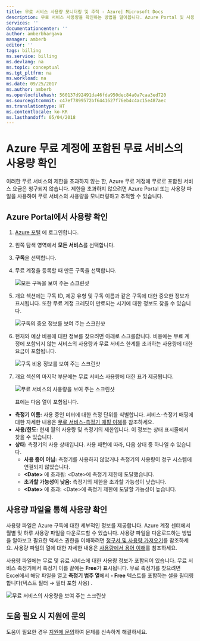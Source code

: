 ```yaml
---
title: 무료 서비스 사용량 모니터링 및 추적 - Azure| Microsoft Docs
description: 무료 서비스 사용량을 확인하는 방법을 알아봅니다. Azure Portal 및 사용량 csv를 사용합니다.
services: ''
documentationcenter: ''
author: amberbhargava
manager: amberb
editor: ''
tags: billing
ms.service: billing
ms.devlang: na
ms.topic: conceptual
ms.tgt_pltfrm: na
ms.workload: na
ms.date: 09/25/2017
ms.author: amberb
ms.openlocfilehash: 560137d92491da46fda950dec84a0a7caa3ed720
ms.sourcegitcommit: c47ef7899572bf6441627f76eb4c4ac15e487aec
ms.translationtype: HT
ms.contentlocale: ko-KR
ms.lasthandoff: 05/04/2018
---
```

# <a name="check-usage-of-free-services-included-with-your-azure-free-account"></a>Azure 무료 계정에 포함된 무료 서비스의 사용량 확인 

이러한 무료 서비스의 제한을 초과하지 않는 한, Azure 무료 계정에 무료로 포함된 서비스 요금은 청구되지 않습니다. 제한을 초과하지 않으려면 Azure Portal 또는 사용량 파일을 사용하여 무료 서비스의 사용량을 모니터링하고 추적할 수 있습니다. 

## <a name="check-usage-on-the-azure-portal"></a>Azure Portal에서 사용량 확인

1.  [Azure 포털]( http://portal.azure.com) 에 로그인합니다.

2.  왼쪽 탐색 영역에서 **모든 서비스**를 선택합니다.

3.  **구독**을 선택합니다.

4.  무료 계정을 등록할 때 만든 구독을 선택합니다.

    ![모든 구독을 보여 주는 스크린샷](./media/billing-check-usage-of-free-services/select-free-account-subscription.png)

5.  개요 섹션에는 구독 ID, 제공 유형 및 구독 이름과 같은 구독에 대한 중요한 정보가 표시됩니다. 또한 무료 계정 크레딧이 만료되는 시기에 대한 정보도 찾을 수 있습니다.

    ![구독의 중요 정보를 보여 주는 스크린샷](./media/billing-check-usage-of-free-services/subscription-essential-information.png)

6.  현재와 예상 비용에 대한 정보를 찾으려면 아래로 스크롤합니다. 비용에는 무료 계정에 포함되지 않는 서비스의 사용량과 무료 서비스 한계를 초과하는 사용량에 대한 요금이 포함됩니다. 

    ![구독 비용 정보를 보여 주는 스크린샷](./media/billing-check-usage-of-free-services/subscription-cost-information.png)

7.  개요 섹션의 마지막 부분에는 무료 서비스 사용량에 대한 표가 제공됩니다. 

    ![무료 서비스의 사용량을 보여 주는 스크린샷](./media/billing-check-usage-of-free-services/subscription-usage-free-services.png)

    표에는 다음 열이 포함됩니다.

* **측정기 이름:** 사용 중인 미터에 대한 측정 단위를 식별합니다. 서비스-측정기 매핑에 대한 자세한 내용은 [무료 서비스-측정기 매핑 이해](billing-understand-free-service-meter-mapping.md)를 참조하세요. 
* **사용/한도:** 현재 월의 사용량 및 측정기의 제한입니다. 이 정보는 상태 표시줄에서 찾을 수 있습니다.
* **상태:** 측정기의 사용 상태입니다. 사용 패턴에 따라, 다음 상태 중 하나일 수 있습니다.
  * **사용 중이 아님:** 측정기를 사용하지 않았거나 측정기의 사용량이 청구 시스템에 연결되지 않았습니다.
  * **\<Date>** 에 초과됨: \<Date>에 측정기 제한에 도달했습니다.
  * **초과할 가능성이 낮음:** 측정기의 제한을 초과할 가능성이 낮습니다.
  * **\<Date>** 에 초과: \<Date>에 측정기 제한에 도달할 가능성이 높습니다.


## <a name="check-usage-through-the-usage-file"></a>사용량 파일을 통해 사용량 확인

사용량 파일은 Azure 구독에 대한 세부적인 정보를 제공합니다. Azure 계정 센터에서 월별 및 하루 사용량 파일을 다운로드할 수 있습니다. 사용량 파일을 다운로드하는 방법을 알아보고 필요한 액세스 권한을 이해하려면 [청구서 및 사용량 가져오기](billing-download-azure-invoice-daily-usage-date.md)를 참조하세요. 사용량 파일의 열에 대한 자세한 내용은 [사용량에서 용어 이해](billing-understand-your-usage.md)를 참조하세요. 

사용량 파일에는 무료 및 유료 서비스에 대한 사용량 정보가 포함되어 있습니다. 무료 서비스 측정기에서 측정기 이름 끝에는 **Free**가 표시됩니다. 무료 측정기를 찾으려면 Excel에서 해당 파일을 열고 **측정기 범주 열**에서 **- Free** 텍스트를 포함하는 셀을 필터링합니다(텍스트 필터 &rarr; 필터 포함 사용)&nbsp;.

![무료 서비스의 사용량을 보여 주는 스크린샷](./media/billing-check-usage-of-free-services/free-services-usage-csv.png)


## <a name="need-help-contact-support"></a>도움 필요 시 지원에 문의

도움이 필요한 경우 [지원에 문의](https://portal.azure.com/?#blade/Microsoft_Azure_Support/HelpAndSupportBlade)하여 문제를 신속하게 해결하세요.
